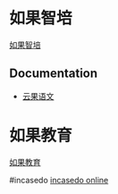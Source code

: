 
# 如果智培

<a href="https://www.incasedo.cn">如果智培</a> 

## Documentation

* <a href="https://yun.incasedo.com">云果语文</a> 

# 如果教育
<a href="https://www.incasedo.com">如果教育</a> 

#incasedo
<a href="https://cc.incasedo.com">incasedo online</a> 
